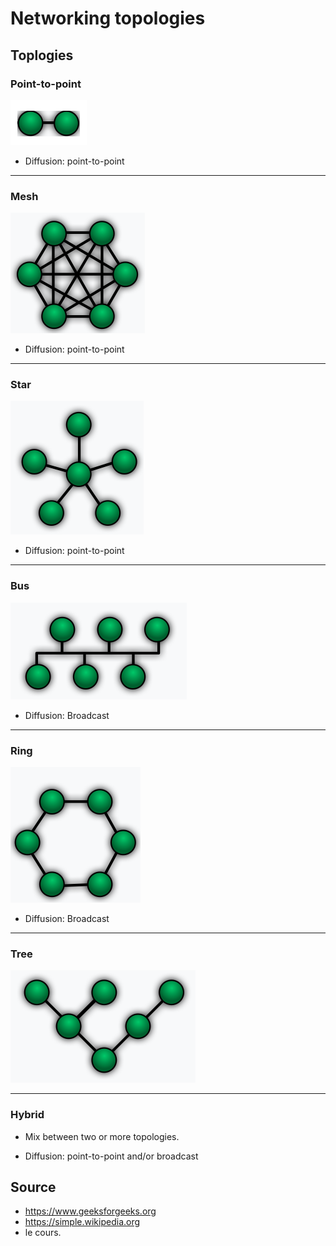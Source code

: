 # Networking topologies

## Toplogies

### Point-to-point
![1703065220316](image/topology/1703065220316.png)

- Diffusion: point-to-point

---

### Mesh
![1703065170177](image/topology/1703065170177.png)

- Diffusion: point-to-point

---

### Star
![1703065147487](image/topology/1703065147487.png)

- Diffusion: point-to-point

---

### Bus
![1703065082117](image/topology/1703065082117.png)

- Diffusion: Broadcast

---

### Ring
![1703065133417](image/topology/1703065133417.png)

- Diffusion: Broadcast

---

### Tree
![1703065110635](image/topology/1703065110635.png)

---

### Hybrid

- Mix between two or more topologies.

- Diffusion: point-to-point and/or broadcast

## Source

- https://www.geeksforgeeks.org
- https://simple.wikipedia.org
- le cours.
